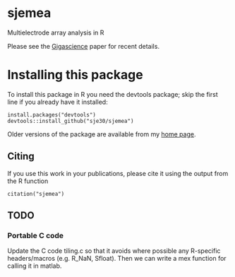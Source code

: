 # sjemea


Multielectrode array analysis in R

Please see the
[Gigascience](http://www.gigasciencejournal.com/content/3/1/3) paper
for recent details.

# Installing this package

To install this package in R you need the devtools package; skip the
first line if you already have it installed:

	install.packages("devtools")
	devtools::install_github("sje30/sjemea")

Older versions of the package are available from my
[home page](http://www.damtp.cam.ac.uk/user/sje30/r).



## Citing
If you use this work in your publications, please cite it using the
output from the R function

```
citation("sjemea")
```

## TODO

### Portable C code

Update the C code tiling.c so that it avoids where possible any
R-specific headers/macros (e.g. R_NaN, Sfloat).  Then we can write a
mex function for calling it in matlab.

